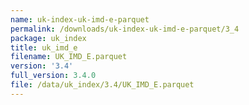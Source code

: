 ```yaml
---
name: uk-index-uk-imd-e-parquet
permalink: /downloads/uk-index-uk-imd-e-parquet/3_4
package: uk_index
title: uk_imd_e
filename: UK_IMD_E.parquet
version: '3.4'
full_version: 3.4.0
file: /data/uk_index/3.4/UK_IMD_E.parquet
---
```

